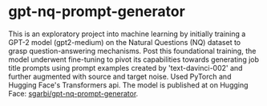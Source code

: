 # gpt-nq-prompt-generator
This is an exploratory project into machine learning by initially training a GPT-2 model (gpt2-medium) on the Natural Questions (NQ) dataset to grasp question-answering mechanisms. Post this foundational training, the model underwent fine-tuning to pivot its capabilities towards generating job title prompts using prompt examples created by 'text-davinci-002' and further augmented with source and target noise. Used PyTorch and Hugging Face's Transformers api. The model is published at on Hugging Face: [sgarbi/gpt-nq-prompt-generator](https://huggingface.co/sgarbi/gpt-nq-prompt-generator).
